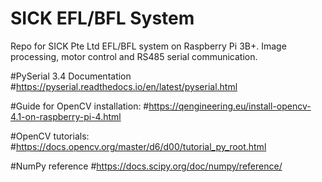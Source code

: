 # SICK EFL/BFL System
Repo for SICK Pte Ltd EFL/BFL system on Raspberry Pi 3B+. Image processing, motor control and RS485 serial communication.

#PySerial 3.4 Documentation
#https://pyserial.readthedocs.io/en/latest/pyserial.html

#Guide for OpenCV installation:
#https://qengineering.eu/install-opencv-4.1-on-raspberry-pi-4.html

#OpenCV tutorials:
#https://docs.opencv.org/master/d6/d00/tutorial_py_root.html

#NumPy reference
#https://docs.scipy.org/doc/numpy/reference/
